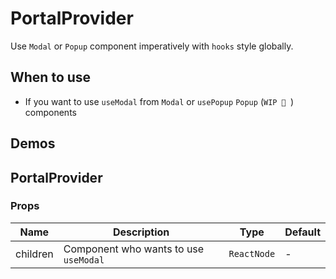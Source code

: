 # PortalProvider

Use `Modal` or `Popup` component imperatively with `hooks` style globally.

## When to use

- If you want to use `useModal` from `Modal` or `usePopup` `Popup` (`WIP 🚧 `) components

## Demos

<code src="./demos/demo1.tsx" ></code>

## PortalProvider

### Props

| Name     | Description                           | Type        | Default |
| -------- | ------------------------------------- | ----------- | ------- |
| children | Component who wants to use `useModal` | `ReactNode` | -       |
